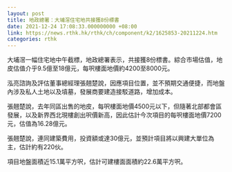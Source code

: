 ```yaml
---
layout: post
title: 地政總署：大埔滘住宅地共接獲8份標書
date: 2021-12-24 17:08:33.000000000 +08:00
link: https://news.rthk.hk/rthk/ch/component/k2/1625853-20211224.htm
categories: rthk
---
```


大埔滘一幅住宅地中午截標，地政總署表示，共接獲8份標書。綜合市場估值，地皮估值介乎9.5億至18億元，每呎樓面地價約4200至8000元。

泓亮諮詢及評估董事總經理張翹楚說，因應項目位置，並不預期交通便捷，而地盤內涉及私人土地以及墳墓，發展商要建造接駁道路，增加成本。

張翹楚說，去年同區出售的地皮，每呎樓面地價4500元以下，但隨著北部都會區發展，以及新界西北現樓創出呎價新高，因此估計今次項目的每呎樓面地價7200元，估值為16.28億元。

張翹楚說，連同建築費用，投資額或達30億元，並預計項目將以興建大單位為主，估計約有220伙。

項目地盤面積近15.1萬平方呎，估計可建樓面面積約22.6萬平方呎。
